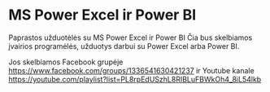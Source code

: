 # MS Power Excel ir Power BI
Paprastos užduotėlės su MS Power Excel ir Power BI
Čia bus skelbiamos įvairios programėlės, užduotys darbui su Power Excel arba Power BI.

Jos skelbiamos Facebook grupėje 
https://www.facebook.com/groups/1336541630421237 
ir 
Youtube kanale https://youtube.com/playlist?list=PL8rpEdUSzhL8RIBLuFBWkOh4_8iL54lkb
